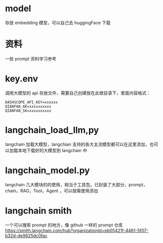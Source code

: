 # model
存放 embedding 模型，可以自己去 huggingFace 下载


# 资料
一些 prompt 资料学习参考


# key.env
调用大模型的 api 存放文件，需要自己创建放在此根目录下，里面内容格式：<br>
```
DASHSCOPE_API_KEY=xxxxxx
QIANFAN_AK=xxxxxxxxxx
QIANFAN_SK=xxxxxxxxxx
```


# langchain_load_llm,py
langchain 加载大模型，langchian 支持的各大主流模型都可以在这里添加，也可以加载本地下载好的大模型到 langchain 中


# langchain_model.py
langchain 几大模块的的使用，相当于工具包，已封装了大部分，prompt，chain，RAG，Tool，Agent ，可以按需使用添加


# langchain smith
一个可以搜索 prompt 的地方，像 github 一样的 prompt 仓库
https://smith.langchain.com/hub?organizationId=eb05421f-4461-5f07-b32d-de9625dc0fac
